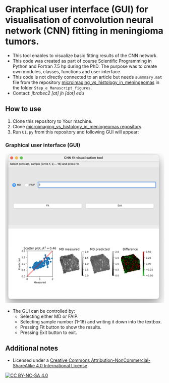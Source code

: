 # Graphical user interface (GUI) for visualisation of convolution neural network (CNN) fitting in meningioma tumors.
* This tool enables to visualize basic fitting results of the CNN network.
* This code was created as part of course Scientific Programming in Python and Fortran 7.5 hp during the PhD. The purpose was to create own modules, classes, functions and user interface.
* This code is not directly connected to an article but needs `summmary.mat` file from the repository [microimaging_vs_histology_in_meningeomas](https://github.com/jan-brabec/microimaging_vs_histology_in_meningeomas) in the folder `Step_e_Manuscript_figures`.
* Contact: *jbrabec2 [at] jh [dot] edu*


## How to use
1. Clone this repository to Your machine.
2. Clone [microimaging_vs_histology_in_meningeomas repository](https://github.com/jan-brabec/microimaging_vs_histology_in_meningeomas).
3. Run `UI.py` from this repository and following GUI will appear:

### Graphical user interface (GUI)

![alt text](https://github.com/jan-brabec/Microimaging_histology_CNN_UI/blob/main/GUI.png?raw=true)

* The GUI can be controlled by:
  * Selecting either MD or FAIP.
  * Selecting sample number (1-16) and writing it down into the textbox.
  * Pressing Fit button to show the results.
  * Pressing Exit button to exit.

## Additional notes

* Licensed under a [Creative Commons Attribution-NonCommercial-ShareAlike 4.0 International License][cc-by-nc-sa].

[![CC BY-NC-SA 4.0][cc-by-nc-sa-image]][cc-by-nc-sa]

[cc-by-nc-sa]: http://creativecommons.org/licenses/by-nc-sa/4.0/
[cc-by-nc-sa-image]: https://licensebuttons.net/l/by-nc-sa/4.0/88x31.png
